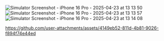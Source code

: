 ![Simulator Screenshot - iPhone 16 Pro - 2025-04-23 at 13 13 50](https://github.com/user-attachments/assets/82b69bc6-d8cd-4ad4-ba5c-c842316e1f10)
![Simulator Screenshot - iPhone 16 Pro - 2025-04-23 at 13 13 57](https://github.com/user-attachments/assets/f7739826-5a8a-4c61-aaed-32dedd73a6e2)
![Simulator Screenshot - iPhone 16 Pro - 2025-04-23 at 13 14 08](https://github.com/user-attachments/assets/b3a62836-3838-410c-9034-5969662ce831)


https://github.com/user-attachments/assets/4149eb52-811d-4b81-9026-f894f74e44ed

